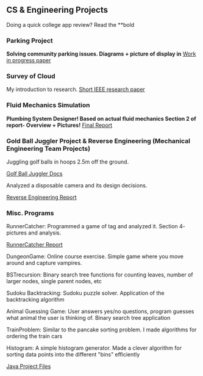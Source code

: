 ## CS & Engineering Projects

Doing a quick college app review? Read the **bold

### Parking Project
**Solving community parking issues. Diagrams + picture of display in**
[Work in progress paper](https://github.com/patricksoboyle/MiscProjects/blob/master/ACM_Car_Counting_Paper.pdf)

### Survey of Cloud
My introduction to research.
[Short IEEE research paper](https://github.com/patricksoboyle/MiscProjects/blob/master/Survey_of_Cloud.pdf)

### Fluid Mechanics Simulation

**Plumbing System Designer! Based on actual fluid mechanics 
Section 2 of report- Overview + Pictures!**
[Final Report](https://github.com/patricksoboyle/FluidMechMathematica/blob/master/FludMechMathematica/NegronO'BoyleFinalReport.pdf)

### Gold Ball Juggler Project & Reverse Engineering (Mechanical Engineering Team Projects)

Juggling golf balls in hoops 2.5m off the ground. 

[Golf Ball Juggler Docs](https://github.com/patricksoboyle/MiscProjects/blob/master/MechanicalEngineeringProjects/MechanicalENgineeringProjects%20(2).pdf)

Analyzed a disposable camera and its design decisions. 

[Reverse Engineering Report](https://github.com/patricksoboyle/MiscProjects/blob/master/MechanicalEngineeringProjects/MechanicalENgineeringProjects%20(1).pdf)

### Misc. Programs

RunnerCatcher: Programmed a game of tag and analyzed it. Section 4- pictures and analysis.

[RunnerCatcher Report](https://github.com/patricksoboyle/MiscProjects/blob/master/RunnerCatcher.pdf)

DungeonGame: Online course exercise. Simple game where you move around and capture vampires.

BSTrecursion: Binary search tree functions for counting leaves, number of larger nodes, single parent nodes, etc

Sudoku Backtracking: Sudoku puzzle solver. Application of the backtracking algorithm

Animal Guessing Game: User answers yes/no questions, program guesses what animal the user is thinking of. Binary search tree application

TrainProblem: Similar to the pancake sorting problem. I made algorithms for ordering the train cars

Histogram: A simple histogram generator. Made a clever algorithm for sorting data points into the different "bins" efficiently

[Java Project Files](https://github.com/patricksoboyle/MiscProjects/tree/master/MiscJavaPrgrms)




